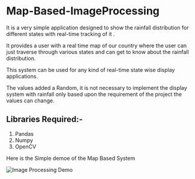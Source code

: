 # Map-Based-ImageProcessing

It is a very simple application designed to show the rainfall distribution for different states with real-time tracking of it .

It provides a user with a real time map of our country where the user can just traverse through various states and can get to know about the rainfall distribution.

This system can be used for any kind of real-time state wise display applications.


The values added a Random, it is not necessary to implement the display system with rainfall only based upon the requirement of the project the values can change.


## Libraries Required:-

1. Pandas
2. Numpy
3. OpenCV


Here is the Simple demoe of the Map Based System

![Image Processing Demo](result.gif)
